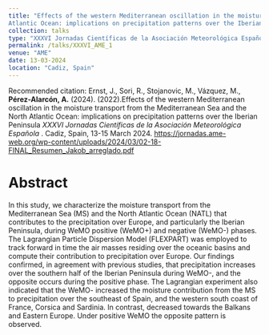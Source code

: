 ```yaml
---
title: "Effects of the western Mediterranean oscillation in the moisture transport from the Mediterranean Sea and the North 
Atlantic Ocean: implications on precipitation patterns over the Iberian Peninsula"
collection: talks
type: "XXXVI Jornadas Científicas de la Asociación Meteorológica Española"
permalink: /talks/XXXVI_AME_1
venue: "AME"
date: 13-03-2024
location: "Cadiz, Spain"
---
```


Recommended citation: Ernst, J., Sori, R., Stojanovic, M., Vázquez, M., <b>Pérez-Alarcón, A.</b> (2024).
(2022).Effects of the western Mediterranean oscillation in the moisture transport
from the Mediterranean Sea and the North Atlantic Ocean: implications on precipitation patterns over 
the Iberian Peninsula <i> XXXVI Jornadas Científicas de la Asociación Meteorológica Española </i>. Cadiz, Spain,
13-15 March 2024. <a href="https://jornadas.ame-web.org/wp-content/uploads/2024/03/02-18-FINAL_Resumen_Jakob_arreglado.pdf"
                    target="blank">https://jornadas.ame-web.org/wp-content/uploads/2024/03/02-18-FINAL_Resumen_Jakob_arreglado.pdf</a>


# Abstract
In this study, we characterize the moisture transport from the Mediterranean Sea (MS) and the North Atlantic
Ocean (NATL) that contributes to the precipitation over Europe, and particularly the Iberian Peninsula, during
WeMO positive (WeMO+) and negative (WeMO-) phases. The Lagrangian Particle Dispersion Model
(FLEXPART) was employed to track forward in time the air masses residing over the oceanic basins and compute
their contribution to precipitation over Europe. Our findings confirmed, in agreement with previous studies, that
precipitation increases over the southern half of the Iberian Peninsula during WeMO-, and the opposite occurs
during the positive phase. The Lagrangian experiment also indicated that the WeMO- increased the moisture
contribution from the MS to precipitation over the southeast of Spain, and the western south coast of France,
Corsica and Sardinia. In contrast, decreased towards the Balkans and Eastern Europe. Under positive WeMO the
opposite pattern is observed.
